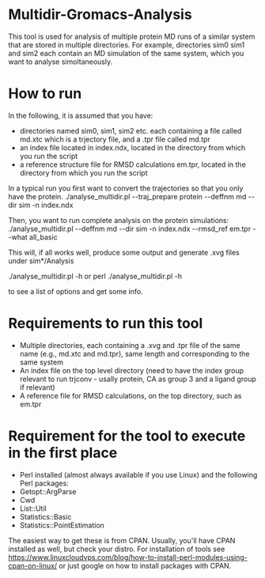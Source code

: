 # Multidir-Gromacs-Analysis

This tool is used for analysis of multiple protein MD runs of a similar system that are stored in multiple directories. For example, directories sim0 sim1 and sim2 each contain an MD simulation of the same system, which you want to analyse simoltaneously.

# How to run 

In the following, it is assumed that you have:
* directories named sim0, sim1, sim2 etc. each containing a file called md.xtc which is a trjectory file, and a .tpr file called md.tpr
* an index file located in index.ndx, located in the directory from which you run the script
* a reference structure file for RMSD calculations em.tpr, located in the directory from which you run the script

In a typical run you first want to convert the trajectories so that you only have the protein. 
./analyse_multidir.pl --traj_prepare protein --deffnm md --dir sim -n index.ndx 

Then, you want to run complete analysis on the protein simulations:
./analyse_multidir.pl --deffnm md --dir sim -n index.ndx --rmsd_ref em.tpr --what all_basic

This will, if all works well, produce some output and generate .xvg files under sim*/Analysis

./analyse_multidir.pl -h 
or 
perl ./analyse_multidir.pl -h 

to see a list of options and get some info.

# Requirements to run this tool
* Multiple directories, each containing a .xvg and .tpr file of the same name (e.g., md.xtc and md.tpr), same length and corresponding to the same system
* An index file on the top level directory (need to have the index group relevant to run trjconv - usally protein, CA as group 3 and a ligand group if relevant)
* A reference file for RMSD calculations, on the top directory, such as em.tpr

# Requirement for the tool to execute in the first place
* Perl installed (almost always available if you use Linux)
and the following Perl packages:
* Getopt::ArgParse
* Cwd
* List::Util
* Statistics::Basic
* Statistics::PointEstimation

The easiest way to get these is from CPAN. Usually, you'll have CPAN installed as well, but check your distro. For installation of tools see https://www.linuxcloudvps.com/blog/how-to-install-perl-modules-using-cpan-on-linux/ or just google on how to install packages with CPAN.

